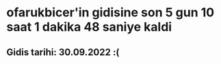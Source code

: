 # ofarukbicer'in gidisine son 5 gun 10 saat 1 dakika 48 saniye kaldi

## Gidis tarihi: 30.09.2022 :(